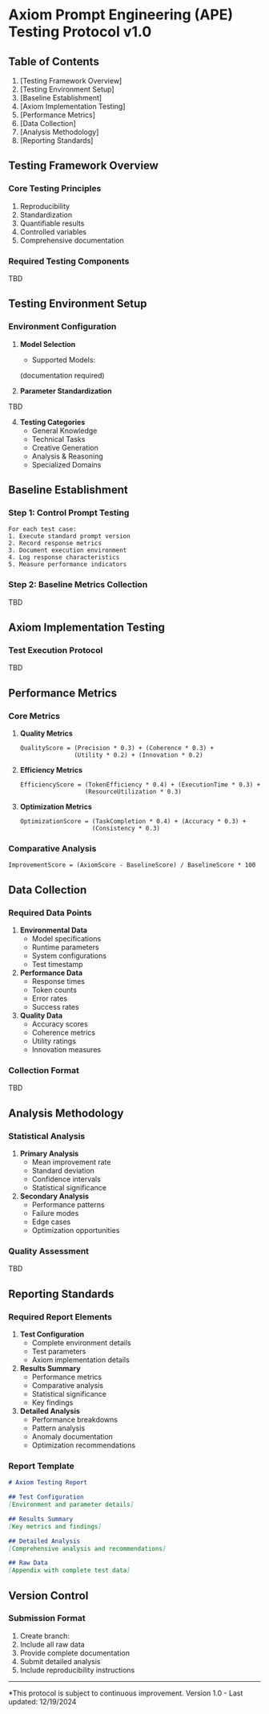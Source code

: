 # Axiom Prompt Engineering (APE) Testing Protocol v1.0

## Table of Contents

1. [Testing Framework Overview]
2. [Testing Environment Setup]
3. [Baseline Establishment]
4. [Axiom Implementation Testing]
5. [Performance Metrics]
6. [Data Collection]
7. [Analysis Methodology]
8. [Reporting Standards]

## Testing Framework Overview

### Core Testing Principles

1. Reproducibility
2. Standardization
3. Quantifiable results
4. Controlled variables
5. Comprehensive documentation

### Required Testing Components

TBD

## Testing Environment Setup

### Environment Configuration

1. **Model Selection**
    - Supported Models:

   (documentation required)
   
3. **Parameter Standardization**
    
TBD
    
4. **Testing Categories**
    - General Knowledge
    - Technical Tasks
    - Creative Generation
    - Analysis & Reasoning
    - Specialized Domains

## Baseline Establishment

### Step 1: Control Prompt Testing

```
For each test case:
1. Execute standard prompt version
2. Record response metrics
3. Document execution environment
4. Log response characteristics
5. Measure performance indicators

```

### Step 2: Baseline Metrics Collection

TBD

## Axiom Implementation Testing

### Test Execution Protocol

TBD

## Performance Metrics

### Core Metrics

1. **Quality Metrics**
    
    ```
    QualityScore = (Precision * 0.3) + (Coherence * 0.3) +
                   (Utility * 0.2) + (Innovation * 0.2)
    
    ```
    
2. **Efficiency Metrics**
    
    ```
    EfficiencyScore = (TokenEfficiency * 0.4) + (ExecutionTime * 0.3) +
                      (ResourceUtilization * 0.3)
    
    ```
    
3. **Optimization Metrics**
    
    ```
    OptimizationScore = (TaskCompletion * 0.4) + (Accuracy * 0.3) +
                        (Consistency * 0.3)
    
    ```
    

### Comparative Analysis

```
ImprovementScore = (AxiomScore - BaselineScore) / BaselineScore * 100

```

## Data Collection

### Required Data Points

1. **Environmental Data**
    - Model specifications
    - Runtime parameters
    - System configurations
    - Test timestamp
2. **Performance Data**
    - Response times
    - Token counts
    - Error rates
    - Success rates
3. **Quality Data**
    - Accuracy scores
    - Coherence metrics
    - Utility ratings
    - Innovation measures

### Collection Format

TBD

## Analysis Methodology

### Statistical Analysis

1. **Primary Analysis**
    - Mean improvement rate
    - Standard deviation
    - Confidence intervals
    - Statistical significance
2. **Secondary Analysis**
    - Performance patterns
    - Failure modes
    - Edge cases
    - Optimization opportunities

### Quality Assessment

TBD

## Reporting Standards

### Required Report Elements

1. **Test Configuration**
    - Complete environment details
    - Test parameters
    - Axiom implementation details
2. **Results Summary**
    - Performance metrics
    - Comparative analysis
    - Statistical significance
    - Key findings
3. **Detailed Analysis**
    - Performance breakdowns
    - Pattern analysis
    - Anomaly documentation
    - Optimization recommendations

### Report Template

```markdown
# Axiom Testing Report

## Test Configuration
[Environment and parameter details]

## Results Summary
[Key metrics and findings]

## Detailed Analysis
[Comprehensive analysis and recommendations]

## Raw Data
[Appendix with complete test data]

```

## Version Control

### Submission Format

1. Create branch:
2. Include all raw data
3. Provide complete documentation
4. Submit detailed analysis
5. Include reproducibility instructions

---

*This protocol is subject to continuous improvement. Version 1.0 - Last updated: 12/19/2024
